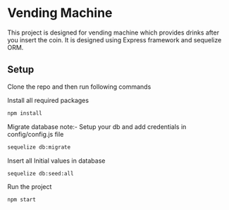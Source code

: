 # Vending Machine

This project is designed for vending machine which provides drinks after you insert the coin. 
It is designed using Express framework and sequelize ORM.


## Setup

Clone the repo and then run following commands

Install all required packages
```bash
npm install
```
Migrate database
note:- Setup your db and add credentials in config/config.js file
```bash
sequelize db:migrate
```
Insert all Initial values in database 
```bash
sequelize db:seed:all
```
Run the project
```bash
npm start
```

